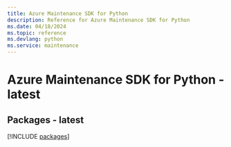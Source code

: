```yaml
---
title: Azure Maintenance SDK for Python
description: Reference for Azure Maintenance SDK for Python
ms.date: 04/18/2024
ms.topic: reference
ms.devlang: python
ms.service: maintenance
---
```

# Azure Maintenance SDK for Python - latest
## Packages - latest
[!INCLUDE [packages](maintenance-index.md)]